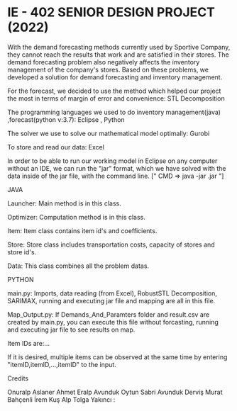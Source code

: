 # IE - 402 SENIOR DESIGN PROJECT (2022)
With the demand forecasting methods currently used by Sportive Company, they cannot reach the results that work and are satisfied in their stores. The demand forecasting problem also negatively affects the inventory management of the company's stores.
Based on these problems, we developed a solution for demand forecasting and inventory management.

For the forecast, we decided to use the method which helped our project the most in terms of margin of error and convenience: STL Decomposition

The programming languages we used to do inventory management(java) ,forecast(python v:3.7): Eclipse , Python

The solver we use to solve our mathematical model optimally: Gurobi

To store and read our data: Excel

In order to be able to run our working model in Eclipse on any computer without an IDE, we can run the "jar" format, which we have solved with the data inside of the jar file, with the command line.
[" CMD => java -jar .jar "]

JAVA

Launcher: Main method is in this class.

Optimizer: Computation method is in this class.

Item: Item class contains item id's and coefficients.

Store: Store class includes transportation costs, capacity of stores and store id's.

Data: This class combines all the problem datas.

PYTHON

main.py: Imports, data reading (from Excel), RobustSTL Decomposition, SARIMAX, running and executing jar file and mapping are all in this file.

Map_Output.py: If Demands_And_Paramters folder and result.csv are created by main.py, you can execute this file without forcasting, running and executing jar file to see results on map.

Item IDs are:...

If it is desired, multiple items can be observed at the same time by entering "itemID,itemID,...,itemID" to the input.

Credits

Onuralp Aslaner
Ahmet Eralp Avunduk
Oytun Sabri Avunduk
Derviş Murat Bahçenli
İrem Kuş
Alp Tolga Yakıncı
:
